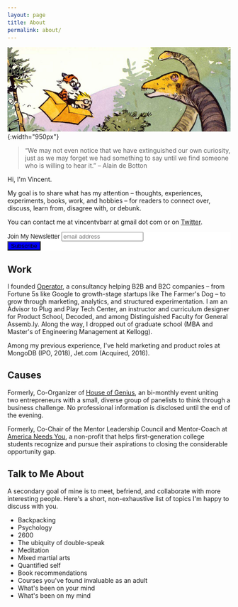 ```yaml
---
layout: page
title: About
permalink: about/
---
```


![Calvin &amp; Hobbes Dinosaur](/assets/images/calvin-hobbes-dino.png){:width="950px"}  

> “We may not even notice that we have extinguished our own curiosity, just as we may forget we had something to say until we find someone who is willing to hear it.”  – Alain de Botton


Hi, I'm Vincent. 

My goal is to share what has my attention – thoughts, experiences, experiments, books, work, and hobbies – for readers to connect over, discuss, learn from, disagree with, or debunk.  

You can contact me at vincentvbarr at gmail dot com or on [Twitter](https://twitter.com/vincentbarr?lang=en).  

<!-- Begin MailChimp Signup Form -->
<link href="//cdn-images.mailchimp.com/embedcode/slim-10_7.css" rel="stylesheet" type="text/css">
<style type="text/css">
	#mc_embed_signup{background:#fff; clear:left; font:14px Helvetica,Arial,sans-serif; }
	/* Add your own MailChimp form style overrides in your site stylesheet or in this style block.
	   We recommend moving this block and the preceding CSS link to the HEAD of your HTML file. */
</style>
<div id="mc_embed_signup">
<form action="https://vincentbarr.us10.list-manage.com/subscribe/post?u=94da3ac3515f8fabefba65444&amp;id=54c2b2f6fc" method="post" id="mc-embedded-subscribe-form" name="mc-embedded-subscribe-form" class="validate" target="_blank" novalidate>
    <div id="mc_embed_signup_scroll">
	<label for="mce-EMAIL">Join My Newsletter</label>
	<input type="email" value="" name="EMAIL" class="email" id="mce-EMAIL" placeholder="email address" required>
    <!-- real people should not fill this in and expect good things - do not remove this or risk form bot signups-->
    <div style="position: absolute; left: -5000px;" aria-hidden="true"><input type="text" name="b_94da3ac3515f8fabefba65444_54c2b2f6fc" tabindex="-1" value=""></div>
    <div class="clear"><input type="submit" value="Subscribe" name="subscribe" id="mc-embedded-subscribe" class="button" style="background-color: blue"></div>
    </div>
</form>
</div>

<!--End mc_embed_signup-->

## Work  

I founded [Operator](https://www.yesoperator.com), a consultancy helping B2B and B2C companies – from Fortune 5s like Google to growth-stage startups like The Farmer's Dog – to grow through marketing, analytics, and structured experimentation. I am an Advisor to Plug and Play Tech Center, an instructor and curriculum designer for Product School, Decoded, and among Distinguished Faculty for General Assemb.ly. Along the way, I dropped out of graduate school (MBA and Master's of Engineering Management at Kellogg).   


Among my previous experience, I've held marketing and product roles at MongoDB (IPO, 2018), Jet.com (Acquired, 2016).  

##  Causes  

Formerly, Co-Organizer of [House of Genius](http://houseofgenius.org/), an bi-monthly event uniting two entrepreneurs with a small, diverse group of panelists to think through a business challenge. No professional information is disclosed until the end of the evening.  

Formerly, Co-Chair of the Mentor Leadership Council and Mentor-Coach at [America Needs You](http://www.americaneedsyou.org), a non-profit that helps first-generation college students recognize and pursue their aspirations to closing the considerable opportunity gap.  

##  Talk to Me About  

A secondary goal of mine is to meet, befriend, and collaborate with more interesting people. Here's a short, non-exhaustive list of topics I'm happy to discuss with you.  

* Backpacking   
* Psychology  
* 2600    
* The ubiquity of double-speak  
* Meditation     
* Mixed martial arts    
* Quantified self   
* Book recommendations   
* Courses you've found invaluable as an adult  
* What's been on your mind  
* What's been on my mind  

<a href="https://plus.google.com/+VincentBarr0?rel=author"></a>